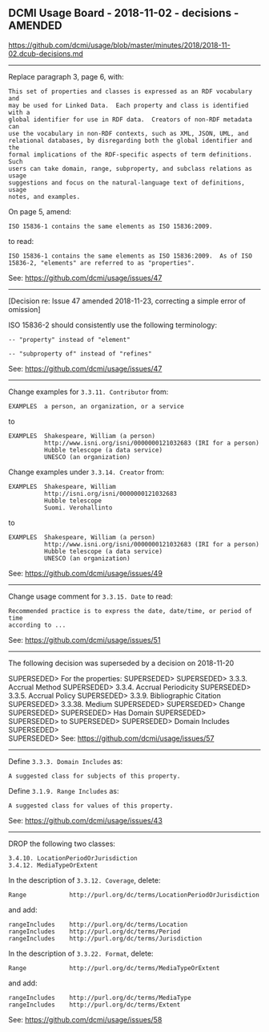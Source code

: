 ## DCMI Usage Board - 2018-11-02 - decisions - AMENDED

https://github.com/dcmi/usage/blob/master/minutes/2018/2018-11-02.dcub-decisions.md

----------------------------------------------------------------------
Replace paragraph 3, page 6, with:

    This set of properties and classes is expressed as an RDF vocabulary and
    may be used for Linked Data.  Each property and class is identified with a
    global identifier for use in RDF data.  Creators of non-RDF metadata can
    use the vocabulary in non-RDF contexts, such as XML, JSON, UML, and
    relational databases, by disregarding both the global identifier and the
    formal implications of the RDF-specific aspects of term definitions.  Such
    users can take domain, range, subproperty, and subclass relations as usage
    suggestions and focus on the natural-language text of definitions, usage
    notes, and examples.  
    
On page 5, amend:

    ISO 15836-1 contains the same elements as ISO 15836:2009.  
    
to read:

    ISO 15836-1 contains the same elements as ISO 15836:2009.  As of ISO
    15836-2, "elements" are referred to as "properties".

See: https://github.com/dcmi/usage/issues/47

----------------------------------------------------------------------
[Decision re: Issue 47 amended 2018-11-23, correcting a simple error of omission]

ISO 15836-2 should consistently use the following terminology:

    -- "property" instead of "element"
    
    -- "subproperty of" instead of "refines"

See: https://github.com/dcmi/usage/issues/47

----------------------------------------------------------------------
Change examples for `3.3.11. Contributor` from:

    EXAMPLES  a person, an organization, or a service

to

    EXAMPLES  Shakespeare, William (a person)
              http://www.isni.org/isni/0000000121032683 (IRI for a person)
              Hubble telescope (a data service)
              UNESCO (an organization)

Change examples under `3.3.14. Creator` from:

    EXAMPLES  Shakespeare, William
              http://isni.org/isni/0000000121032683
              Hubble telescope
              Suomi. Verohallinto

to

    EXAMPLES  Shakespeare, William (a person)
              http://www.isni.org/isni/0000000121032683 (IRI for a person)
              Hubble telescope (a data service)
              UNESCO (an organization)

See: https://github.com/dcmi/usage/issues/49

----------------------------------------------------------------------
Change usage comment for `3.3.15. Date` to read:

    Recommended practice is to express the date, date/time, or period of time
    according to ...

See: https://github.com/dcmi/usage/issues/51

----------------------------------------------------------------------
The following decision was superseded by a decision on 2018-11-20

SUPERSEDED> For the properties:
SUPERSEDED> 
SUPERSEDED>     3.3.3. Accrual Method
SUPERSEDED>     3.3.4. Accrual Periodicity
SUPERSEDED>     3.3.5. Accrual Policy
SUPERSEDED>     3.3.9. Bibliographic Citation
SUPERSEDED>     3.3.38. Medium
SUPERSEDED> 
SUPERSEDED> Change 
SUPERSEDED> 
SUPERSEDED>     Has Domain
SUPERSEDED>     
SUPERSEDED> to
SUPERSEDED> 
SUPERSEDED>     Domain Includes
SUPERSEDED>     
SUPERSEDED> See: https://github.com/dcmi/usage/issues/57

----------------------------------------------------------------------
Define `3.3.3. Domain Includes` as:

    A suggested class for subjects of this property.

Define `3.1.9. Range Includes` as:

    A suggested class for values of this property.

See: https://github.com/dcmi/usage/issues/43

----------------------------------------------------------------------
DROP the following two classes:

    3.4.10. LocationPeriodOrJurisdiction
    3.4.12. MediaTypeOrExtent

In the description of `3.3.12. Coverage`, delete:

    Range            http://purl.org/dc/terms/LocationPeriodOrJurisdiction

and add:

    rangeIncludes    http://purl.org/dc/terms/Location
    rangeIncludes    http://purl.org/dc/terms/Period
    rangeIncludes    http://purl.org/dc/terms/Jurisdiction

In the description of `3.3.22. Format`, delete:

    Range            http://purl.org/dc/terms/MediaTypeOrExtent

and add:

    rangeIncludes    http://purl.org/dc/terms/MediaType
    rangeIncludes    http://purl.org/dc/terms/Extent

See: https://github.com/dcmi/usage/issues/58

